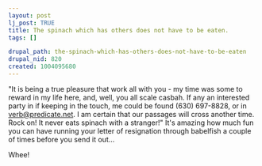 ```yaml
--- 
layout: post
lj_post: TRUE
title: The spinach which has others does not have to be eaten.
tags: []

drupal_path: the-spinach-which-has-others-does-not-have-to-be-eaten
drupal_nid: 820
created: 1004095680
---
```

"It is being a true pleasure that work all with you - my time was some to reward in my life here, and, well, you all scale casbah. If any an interested party in if keeping in the touch, me could be found (630) 697-8828, or in verb@predicate.net. I am certain that our passages will cross another time. Rock on! It never eats spinach with a stranger!"
It's amazing how much fun you can have running your letter of resignation through babelfish a couple of times before you send it out...

Whee!
